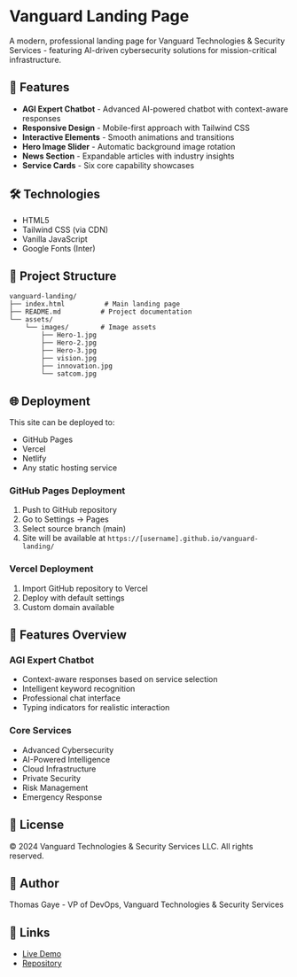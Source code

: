 # Vanguard Landing Page

A modern, professional landing page for Vanguard Technologies & Security Services - featuring AI-driven cybersecurity solutions for mission-critical infrastructure.

## 🚀 Features

- **AGI Expert Chatbot** - Advanced AI-powered chatbot with context-aware responses
- **Responsive Design** - Mobile-first approach with Tailwind CSS
- **Interactive Elements** - Smooth animations and transitions
- **Hero Image Slider** - Automatic background image rotation
- **News Section** - Expandable articles with industry insights
- **Service Cards** - Six core capability showcases

## 🛠️ Technologies

- HTML5
- Tailwind CSS (via CDN)
- Vanilla JavaScript
- Google Fonts (Inter)

## 📂 Project Structure

```
vanguard-landing/
├── index.html          # Main landing page
├── README.md          # Project documentation
└── assets/
    └── images/        # Image assets
        ├── Hero-1.jpg
        ├── Hero-2.jpg
        ├── Hero-3.jpg
        ├── vision.jpg
        ├── innovation.jpg
        └── satcom.jpg
```

## 🌐 Deployment

This site can be deployed to:
- GitHub Pages
- Vercel
- Netlify
- Any static hosting service

### GitHub Pages Deployment

1. Push to GitHub repository
2. Go to Settings → Pages
3. Select source branch (main)
4. Site will be available at `https://[username].github.io/vanguard-landing/`

### Vercel Deployment

1. Import GitHub repository to Vercel
2. Deploy with default settings
3. Custom domain available

## 🎨 Features Overview

### AGI Expert Chatbot
- Context-aware responses based on service selection
- Intelligent keyword recognition
- Professional chat interface
- Typing indicators for realistic interaction

### Core Services
- Advanced Cybersecurity
- AI-Powered Intelligence
- Cloud Infrastructure
- Private Security
- Risk Management
- Emergency Response

## 📝 License

© 2024 Vanguard Technologies & Security Services LLC. All rights reserved.

## 👤 Author

Thomas Gaye - VP of DevOps, Vanguard Technologies & Security Services

## 🔗 Links

- [Live Demo](https://thomasg208.github.io/vanguard-landing/)
- [Repository](https://github.com/thomasg208/vanguard-landing)
